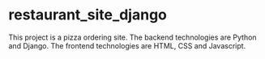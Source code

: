 # restaurant_site_django
This project is a pizza ordering site. The backend technologies are Python and Django. The frontend technologies are HTML, CSS and Javascript.
